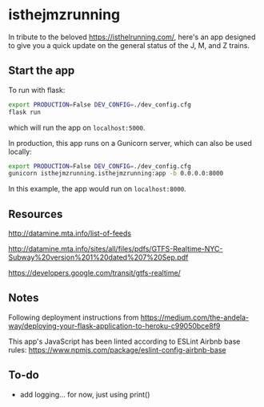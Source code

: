 # isthejmzrunning

In tribute to the beloved https://isthelrunning.com/, here's an app designed to give you a quick update on the general status of the J, M, and Z trains.

## Start the app

To run with flask:

```bash
export PRODUCTION=False DEV_CONFIG=./dev_config.cfg
flask run
```

which will run the app on `localhost:5000`.

In production, this app runs on a Gunicorn server, which can also be used locally:

```bash
export PRODUCTION=False DEV_CONFIG=./dev_config.cfg
gunicorn isthejmzrunning.isthejmzrunning:app -b 0.0.0.0:8000
```

In this example, the app would run on `localhost:8000`.

## Resources

http://datamine.mta.info/list-of-feeds

http://datamine.mta.info/sites/all/files/pdfs/GTFS-Realtime-NYC-Subway%20version%201%20dated%207%20Sep.pdf

https://developers.google.com/transit/gtfs-realtime/

## Notes

Following deployment instructions from https://medium.com/the-andela-way/deploying-your-flask-application-to-heroku-c99050bce8f9

This app's JavaScript has been linted according to ESLint Airbnb base rules: https://www.npmjs.com/package/eslint-config-airbnb-base

## To-do

- add logging... for now, just using print()
